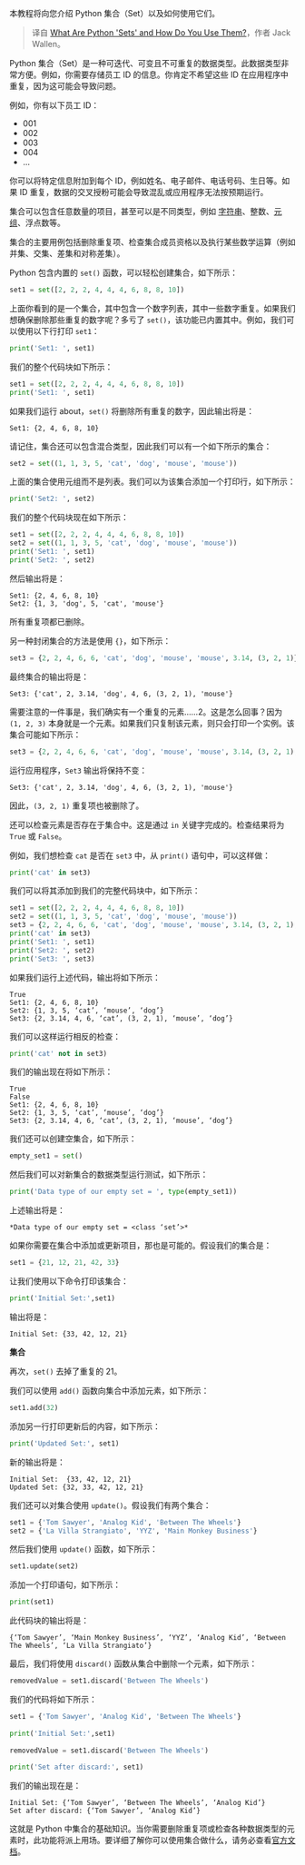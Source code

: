 
<!--
title: 如何使用Python Set？
cover: https://cdn.thenewstack.io/media/2024/04/d6b02580-libby-penner-qw5xllbdeao-unsplash-1.jpg
-->

本教程将向您介绍 Python 集合（Set）以及如何使用它们。

> 译自 [What Are Python 'Sets' and How Do You Use Them?](https://thenewstack.io/what-are-python-sets-and-how-do-you-use-them/)，作者 Jack Wallen。

Python 集合（Set）是一种可迭代、可变且不可重复的数据类型。此数据类型非常方便。例如，你需要存储员工 ID 的信息。你肯定不希望这些 ID 在应用程序中重复，因为这可能会导致问题。

例如，你有以下员工 ID：

- 001
- 002
- 003
- 004
- …

你可以将特定信息附加到每个 ID，例如姓名、电子邮件、电话号码、生日等。如果 ID 重复，数据的交叉授粉可能会导致混乱或应用程序无法按预期运行。

集合可以包含任意数量的项目，甚至可以是不同类型，例如 [字符串](https://thenewstack.io/what-are-python-f-strings-and-how-do-you-use-them/)、整数、[元组](https://thenewstack.io/python-for-beginners-when-and-how-to-use-tuples/)、浮点数等。

集合的主要用例包括删除重复项、检查集合成员资格以及执行某些数学运算（例如并集、交集、差集和对称差集）。

Python 包含内置的 `set()` 函数，可以轻松创建集合，如下所示：

```python
set1 = set([2, 2, 2, 4, 4, 4, 6, 8, 8, 10])
```

上面你看到的是一个集合，其中包含一个数字列表，其中一些数字重复。如果我们想确保删除那些重复的数字呢？多亏了 `set()`，该功能已内置其中。例如，我们可以使用以下行打印 `set1`：

```python
print('Set1: ', set1)
```

我们的整个代码块如下所示：

```python
set1 = set([2, 2, 2, 4, 4, 4, 6, 8, 8, 10])
print('Set1: ', set1)
```

如果我们运行 about，`set()` 将删除所有重复的数字，因此输出将是：

```
Set1: {2, 4, 6, 8, 10}
```

请记住，集合还可以包含混合类型，因此我们可以有一个如下所示的集合：

```python
set2 = set((1, 1, 3, 5, 'cat', 'dog', 'mouse', 'mouse'))
```

上面的集合使用元组而不是列表。我们可以为该集合添加一个打印行，如下所示：

```python
print('Set2: ', set2)
```

我们的整个代码块现在如下所示：

```python
set1 = set([2, 2, 2, 4, 4, 4, 6, 8, 8, 10])
set2 = set((1, 1, 3, 5, 'cat', 'dog', 'mouse', 'mouse'))
print('Set1: ', set1)
print('Set2: ', set2)
```

然后输出将是：

```
Set1: {2, 4, 6, 8, 10}
Set2: {1, 3, 'dog', 5, 'cat', 'mouse'}
```

所有重复项都已删除。

另一种封闭集合的方法是使用 `{}`，如下所示：

```python
set3 = {2, 2, 4, 6, 6, 'cat', 'dog', 'mouse', 'mouse', 3.14, (3, 2, 1)}
```

最终集合的输出将是：

```
Set3: {'cat', 2, 3.14, 'dog', 4, 6, (3, 2, 1), 'mouse'}
```

需要注意的一件事是，我们确实有一个重复的元素……2。这是怎么回事？因为 `(1, 2, 3)` 本身就是一个元素。如果我们只复制该元素，则只会打印一个实例。该集合可能如下所示：

```python
set3 = {2, 2, 4, 6, 6, 'cat', 'dog', 'mouse', 'mouse', 3.14, (3, 2, 1), (3, 2, 1)}
```

运行应用程序，`Set3` 输出将保持不变：

```
Set3: {'cat', 2, 3.14, 'dog', 4, 6, (3, 2, 1), 'mouse'}
```

因此，`(3, 2, 1)` 重复项也被删除了。

还可以检查元素是否存在于集合中。这是通过 `in` 关键字完成的。检查结果将为 `True` 或 `False`。

例如，我们想检查 `cat` 是否在 `set3` 中，从 `print()` 语句中，可以这样做：

```python
print('cat' in set3)
```

我们可以将其添加到我们的完整代码块中，如下所示：

```python
set1 = set([2, 2, 2, 4, 4, 4, 6, 8, 8, 10])
set2 = set((1, 1, 3, 5, 'cat', 'dog', 'mouse', 'mouse'))
set3 = {2, 2, 4, 6, 6, 'cat', 'dog', 'mouse', 'mouse', 3.14, (3, 2, 1), (3, 2, >
print('cat' in set3)
print('Set1: ', set1)
print('Set2: ', set2)
print('Set3: ', set3)
```

如果我们运行上述代码，输出将如下所示：

```
True
Set1: {2, 4, 6, 8, 10}
Set2: {1, 3, 5, ‘cat’, ‘mouse’, ‘dog’}
Set3: {2, 3.14, 4, 6, ‘cat’, (3, 2, 1), ‘mouse’, ‘dog’}
```

我们可以这样运行相反的检查：

```python
print('cat' not in set3)
```

我们的输出现在将如下所示：

```
True
False
Set1: {2, 4, 6, 8, 10}
Set2: {1, 3, 5, ‘cat’, ‘mouse’, ‘dog’}
Set3: {2, 3.14, 4, 6, ‘cat’, (3, 2, 1), ‘mouse’, ‘dog’}
```

我们还可以创建空集合，如下所示：

```python
empty_set1 = set()
```

然后我们可以对新集合的数据类型运行测试，如下所示：

```python
print('Data type of our empty set = ', type(empty_set1))
```

上述输出将是：

```
*Data type of our empty set = <class ‘set’>*
```

如果你需要在集合中添加或更新项目，那也是可能的。假设我们的集合是：

```python
set1 = {21, 12, 21, 42, 33}
```

让我们使用以下命令打印该集合：

```python
print('Initial Set:',set1)
```

输出将是：

```
Initial Set: {33, 42, 12, 21}
```
**集合**

再次，`set()` 去掉了重复的 21。

我们可以使用 `add()` 函数向集合中添加元素，如下所示：

```python
set1.add(32)
```

添加另一行打印更新后的内容，如下所示：

```python
print('Updated Set:', set1)
```

新的输出将是：

```
Initial Set:  {33, 42, 12, 21}
Updated Set: {32, 33, 42, 12, 21}
```

我们还可以对集合使用 `update()`。假设我们有两个集合：

```python
set1 = {'Tom Sawyer', 'Analog Kid', 'Between The Wheels'}
set2 = {'La Villa Strangiato', 'YYZ', 'Main Monkey Business'}
```

然后我们使用 `update()` 函数，如下所示：

```python
set1.update(set2)
```

添加一个打印语句，如下所示：

```python
print(set1)
```

此代码块的输出将是：

```
{‘Tom Sawyer’, ‘Main Monkey Business’, ‘YYZ’, ‘Analog Kid’, ‘Between The Wheels’, ‘La Villa Strangiato’}
```

最后，我们将使用 `discard()` 函数从集合中删除一个元素，如下所示：

```python
removedValue = set1.discard('Between The Wheels')
```

我们的代码将如下所示：

```python
set1 = {'Tom Sawyer', 'Analog Kid', 'Between The Wheels'}
 
print('Initial Set:',set1)
 
removedValue = set1.discard('Between The Wheels')
 
print('Set after discard:', set1)
```

我们的输出现在是：

```
Initial Set: {‘Tom Sawyer’, ‘Between The Wheels’, ‘Analog Kid’}
Set after discard: {‘Tom Sawyer’, ‘Analog Kid’}
```

这就是 Python 中集合的基础知识。当你需要删除重复项或检查各种数据类型的元素时，此功能将派上用场。要详细了解你可以使用集合做什么，请务必查看[官方文档](https://docs.python.org/2/library/sets.html)。

